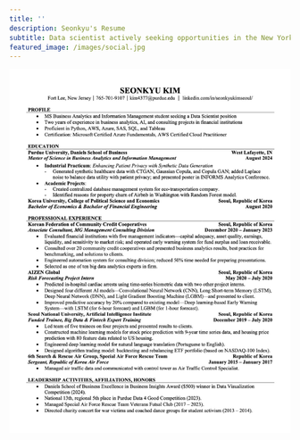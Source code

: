 ```yaml
---
title: ''
description: Seonkyu's Resume
subtitle: Data scientist actively seeking opportunities in the New York Metropolitan area.
featured_image: /images/social.jpg
---
```


![](/images/resume.jpg)
